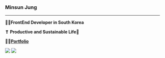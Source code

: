 ### Minsun Jung
---
👩‍💻**FrontEnd Developer in South Korea**

❣ **Productive and Sustainable Life🌊**

**🌝✨<a href="https://minsun.vercel.app/">Portfolio</a>**
<br />

<a href="mailto:cindyminsun@gmail.com"><img src="https://img.shields.io/badge/Gmail-D14836?style=flat-square&logo=Gmail&logoColor=white&link=cindyminsun@gmail.com"/></a> 
<a href="https://minn602.github.io/"><img src="https://img.shields.io/badge/Tech Blog-101010?style=flat-square&logo=Blogger&logoColor=white&link=https://minn602.github.io/"/></a> 



